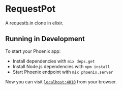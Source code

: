 # RequestPot


A requestb.in clone in elixir.

## Running in Development

To start your Phoenix app:

  * Install dependencies with `mix deps.get`
  * Install Node.js dependencies with `npm install`
  * Start Phoenix endpoint with `mix phoenix.server`

Now you can visit [`localhost:4010`](http://localhost:4010) from your browser.
